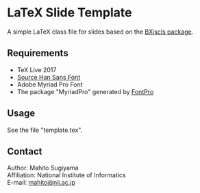 # LaTeX Slide Template
A simple LaTeX class file for slides based on the [BXjscls package](https://github.com/zr-tex8r/BXjscls).

## Requirements
* TeX Live 2017 
* [Source Han Sans Font](https://github.com/adobe-fonts/source-han-sans)
* Adobe Myriad Pro Font 
* The package "MyriadPro" generated by [FontPro](https://github.com/sebschub/FontPro)

## Usage
See the file "template.tex".

## Contact
Author: Mahito Sugiyama  
Affiliation: National Institute of Informatics  
E-mail: mahito@nii.ac.jp

